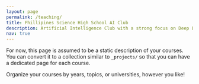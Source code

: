```yaml
---
layout: page
permalink: /teaching/
title: Phillipines Science High School AI Club
description: Artificial Intelligence Club with a strong focus on Deep Learning Theory and Applications to Computer Vision Problems. The Repository I have with all the recorded audio files of meetings and code files is over [here](https://github.com/SarthakJaingit/Philippine-Science-High-School-AI_Club). To access full zoom recordings with video and slides then please email me and I will make sure to get back to you. 
nav: true
---
```


For now, this page is assumed to be a static description of your courses. You can convert it to a collection similar to `_projects/` so that you can have a dedicated page for each course.

Organize your courses by years, topics, or universities, however you like!
